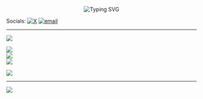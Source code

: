 

<p align="center">
  <img src="https://readme-typing-svg.herokuapp.com?font=Fira+Code&weight=600&size=30&duration=4000&pause=1000&color=FFFF00&background=000000&vCenter=true&width=435&lines=Hey+there!+I'm+Preetham+N+A;Welcome+to+my+Tech+Space" alt="Typing SVG"/>
</p>

Socials:
[![X](https://img.shields.io/badge/X-black.svg?logo=X&logoColor=white)](https://x.com/hopperzuzer) [![email](https://img.shields.io/badge/Email-D14836?logo=gmail&logoColor=white)](mailto:preethamna19@gmail.com) 



---
[![](https://visitcount.itsvg.in/api?id=hopperzuzer&icon=3&color=6)](https://visitcount.itsvg.in)


![](https://github-readme-stats.vercel.app/api?username=hopperzuzer&theme=discord_old_blurple&hide_border=false&include_all_commits=false&count_private=false)<br/>
![](https://nirzak-streak-stats.vercel.app/?user=hopperzuzer&theme=discord_old_blurple&hide_border=false)<br/>
![](https://github-readme-stats.vercel.app/api/top-langs/?username=hopperzuzer&theme=discord_old_blurple&hide_border=false&include_all_commits=false&count_private=false&layout=compact)


![](https://github-contributor-stats.vercel.app/api?username=hopperzuzer&limit=5&theme=discord_old_blurple&combine_all_yearly_contributions=true)

---
[![](https://visitcount.itsvg.in/api?id=hopperzuzer&icon=3&color=6)](https://visitcount.itsvg.in)

